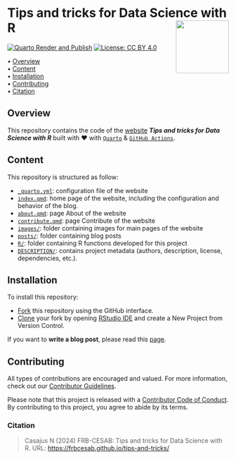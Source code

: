 # Tips and tricks for Data Science with R <img src="https://raw.githubusercontent.com/FRBCesab/templates/main/logos/website-sticker.png" align="right" style="float:right; height:120px;"/>

<!-- badges: start -->
[![Quarto Render and Publish](https://github.com/FRBCesab/tips-and-tricks/actions/workflows/quarto-publish.yml/badge.svg)](https://github.com/FRBCesab/tips-and-tricks/actions/workflows/quarto-publish.yml)
[![License: CC BY 4.0](https://img.shields.io/badge/License-CC%20BY%204.0-green.svg)](https://choosealicense.com/licenses/cc-by-4.0/)<!-- badges: end -->


<p align="left">
• <a href="#overview">Overview</a><br>
• <a href="#content">Content</a><br>
• <a href="#installation">Installation</a><br>
• <a href="#contributing">Contributing</a><br>
• <a href="#citation">Citation</a>
</p>



## Overview

This repository contains the code of the [website](https://frbcesab.github.io/tips-and-tricks/) **_Tips and tricks for Data Science with R_** built with :heart: with 
[`Quarto`](https://quarto.org/) & 
[`GitHub Actions`](https://github.com/features/actions).


## Content

This repository is structured as follow:

- [`_quarto.yml`](https://github.com/frbcesab/tips-and-tricks/tree/main/_quarto.yml): configuration file of the website
- [`index.qmd`](https://github.com/frbcesab/tips-and-tricks/tree/main/index.qmd): home page of the website, including the configuration and behavior of the blog.
- [`about.qmd`](https://github.com/frbcesab/tips-and-tricks/tree/main/about.qmd): page About of the website
- [`contribute.qmd`](https://github.com/frbcesab/tips-and-tricks/tree/main/contribute.qmd): page Contribute of the website
- [`images/`](https://github.com/frbcesab/tips-and-tricks/tree/main/images): folder containing images for main pages of the website
- [`posts/`](https://github.com/frbcesab/tips-and-tricks/tree/main/posts): folder containing blog posts
- [`R/`](https://github.com/frbcesab/tips-and-tricks/tree/main/R): folder containing R functions developed for this project
- [`DESCRIPTION/`](https://github.com/frbcesab/tips-and-tricks/tree/main/DESCRIPTION): contains project metadata (authors, description, license, dependencies, etc.).



## Installation

To install this repository:

- [Fork](https://docs.github.com/en/get-started/quickstart/contributing-to-projects) this repository using the GitHub interface.
- [Clone](https://docs.github.com/en/repositories/creating-and-managing-repositories/cloning-a-repository) your fork by opening [RStudio IDE](https://posit.co/products/open-source/rstudio/) and create a New Project from Version Control.

If you want to **write a blog post**, please read this [page](https://frbcesab.github.io/tips-and-tricks/contribute.html).



## Contributing

All types of contributions are encouraged and valued. For more
information, check out our [Contributor
Guidelines](https://github.com/frbcesab/tips-and-tricks/blob/main/CONTRIBUTING.md).

Please note that this project is released with a [Contributor Code of
Conduct](https://contributor-covenant.org/version/2/1/CODE_OF_CONDUCT.html).
By contributing to this project, you agree to abide by its terms.



### Citation

> Casajus N (2024) FRB-CESAB: Tips and tricks for Data Science with R. URL: <https://frbcesab.github.io/tips-and-tricks/>


